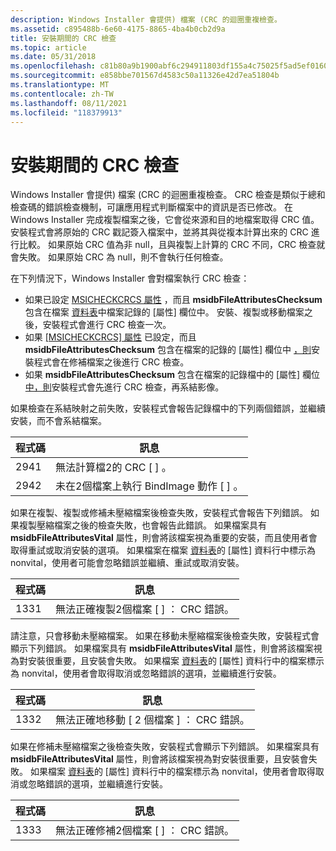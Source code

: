 ```yaml
---
description: Windows Installer 會提供) 檔案 (CRC 的迴圈重複檢查。
ms.assetid: c895488b-6e60-4175-8865-4ba4b0cb2d9a
title: 安裝期間的 CRC 檢查
ms.topic: article
ms.date: 05/31/2018
ms.openlocfilehash: c81b80a9b1900abf6c294911803df155a4c75025f5ad5ef01609af7345b0431e
ms.sourcegitcommit: e858bbe701567d4583c50a11326e42d7ea51804b
ms.translationtype: MT
ms.contentlocale: zh-TW
ms.lasthandoff: 08/11/2021
ms.locfileid: "118379913"
---
```

# <a name="crc-checking-during-an-installation"></a>安裝期間的 CRC 檢查

Windows Installer 會提供) 檔案 (CRC 的迴圈重複檢查。 CRC 檢查是類似于總和檢查碼的錯誤檢查機制，可讓應用程式判斷檔案中的資訊是否已修改。 在 Windows Installer 完成複製檔案之後，它會從來源和目的地檔案取得 CRC 值。 安裝程式會將原始的 CRC 戳記簽入檔案中，並將其與從複本計算出來的 CRC 進行比較。 如果原始 CRC 值為非 null，且與複製上計算的 CRC 不同，CRC 檢查就會失敗。 如果原始 CRC 為 null，則不會執行任何檢查。

在下列情況下，Windows Installer 會對檔案執行 CRC 檢查：

-   如果已設定 [MSICHECKCRCS 屬性](msicheckcrcs.md) ，而且 **msidbFileAttributesChecksum** 包含在檔案 [資料表](file-table.md)中檔案記錄的 [屬性] 欄位中。 安裝、複製或移動檔案之後，安裝程式會進行 CRC 檢查一次。
-   如果 [ [MSICHECKCRCS] 屬性](msicheckcrcs.md) 已設定，而且 **msidbFileAttributesChecksum** 包含在檔案的記錄的 [屬性] 欄位中 [，則](file-table.md)安裝程式會在修補檔案之後進行 CRC 檢查。
-   如果 **msidbFileAttributesChecksum** 包含在檔案的記錄檔中的 [屬性] 欄位 [中，則](file-table.md)安裝程式會先進行 CRC 檢查，再系結影像。

如果檢查在系結映射之前失敗，安裝程式會報告記錄檔中的下列兩個錯誤，並繼續安裝，而不會系結檔案。



| 程式碼 | 訊息                                               |
|------|-------------------------------------------------------|
| 2941 | 無法計算檔2的 CRC \[ \] 。             |
| 2942 | 未在2個檔案上執行 BindImage 動作 \[ \] 。 |



 

如果在複製、複製或修補未壓縮檔案後檢查失敗，安裝程式會報告下列錯誤。 如果複製壓縮檔案之後的檢查失敗，也會報告此錯誤。 如果檔案具有 **msidbFileAttributesVital** 屬性，則會將該檔案視為重要的安裝，而且使用者會取得重試或取消安裝的選項。 如果檔案在檔案 [資料表](file-table.md)的 [屬性] 資料行中標示為 nonvital，使用者可能會忽略錯誤並繼續、重試或取消安裝。



| 程式碼 | 訊息                                         |
|------|-------------------------------------------------|
| 1331 | 無法正確複製2個檔案 \[ \] ： CRC 錯誤。 |



 

請注意，只會移動未壓縮檔案。 如果在移動未壓縮檔案後檢查失敗，安裝程式會顯示下列錯誤。 如果檔案具有 **msidbFileAttributesVital** 屬性，則會將該檔案視為對安裝很重要，且安裝會失敗。 如果檔案 [資料表](file-table.md)的 [屬性] 資料行中的檔案標示為 nonvital，使用者會取得取消或忽略錯誤的選項，並繼續進行安裝。



| 程式碼 | 訊息                                         |
|------|-------------------------------------------------|
| 1332 | 無法正確地移動 \[ 2 個檔案 \] ： CRC 錯誤。 |



 

如果在修補未壓縮檔案之後檢查失敗，安裝程式會顯示下列錯誤。 如果檔案具有 **msidbFileAttributesVital** 屬性，則會將該檔案視為對安裝很重要，且安裝會失敗。 如果檔案 [資料表](file-table.md)的 [屬性] 資料行中的檔案標示為 nonvital，使用者會取得取消或忽略錯誤的選項，並繼續進行安裝。



| 程式碼 | 訊息                                          |
|------|--------------------------------------------------|
| 1333 | 無法正確修補2個檔案 \[ \] ： CRC 錯誤。 |



 

 

 



